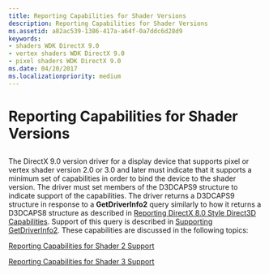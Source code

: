 ```yaml
---
title: Reporting Capabilities for Shader Versions
description: Reporting Capabilities for Shader Versions
ms.assetid: a82ac539-1386-417a-a64f-0a7ddc6d28d9
keywords:
- shaders WDK DirectX 9.0
- vertex shaders WDK DirectX 9.0
- pixel shaders WDK DirectX 9.0
ms.date: 04/20/2017
ms.localizationpriority: medium
---
```


# Reporting Capabilities for Shader Versions


## <span id="ddk_reporting_capabilities_for_shader_versions_gg"></span><span id="DDK_REPORTING_CAPABILITIES_FOR_SHADER_VERSIONS_GG"></span>


The DirectX 9.0 version driver for a display device that supports pixel or vertex shader version 2.0 or 3.0 and later must indicate that it supports a minimum set of capabilities in order to bind the device to the shader version. The driver must set members of the D3DCAPS9 structure to indicate support of the capabilities. The driver returns a D3DCAPS9 structure in response to a **GetDriverInfo2** query similarly to how it returns a D3DCAPS8 structure as described in [Reporting DirectX 8.0 Style Direct3D Capabilities](reporting-directx-8-0-style-direct3d-capabilities.md). Support of this query is described in [Supporting GetDriverInfo2](supporting-getdriverinfo2.md). These capabilities are discussed in the following topics:

[Reporting Capabilities for Shader 2 Support](reporting-capabilities-for-shader-2-support.md)

[Reporting Capabilities for Shader 3 Support](reporting-capabilities-for-shader-3-support.md)

 

 





